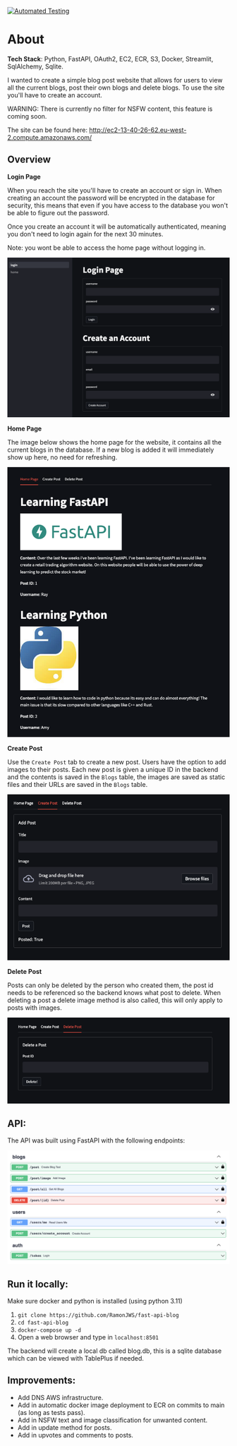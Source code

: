 [![Automated Testing](https://github.com/RamonJWS/fast-api-blog/actions/workflows/run-tests.yml/badge.svg)](https://github.com/RamonJWS/fast-api-blog/actions/workflows/run-tests.yml)

# About
**Tech Stack**: Python, FastAPI, OAuth2, EC2, ECR, S3, Docker, Streamlit, SqlAlchemy, Sqlite.

I wanted to create a simple blog post website that allows for users to view all the current blogs,
post their own blogs and delete blogs. To use the site you'll have to create an account.

WARNING: There is currently no filter for NSFW content, this feature is coming soon.

The site can be found here: http://ec2-13-40-26-62.eu-west-2.compute.amazonaws.com/

## Overview

**Login Page**

When you reach the site you'll have to create an account or sign in. When creating an account the password will be 
encrypted in the database for security, this means that even if you have access to the database you won't be able
to figure out the password.

Once you create an account it will be automatically authenticated, meaning you don't need to login again for the next
30 minutes.

Note: you wont be able to access the home page without logging in.

![My Image](readme_files/login_page.png)

**Home Page**

The image below shows the home page for the website, it contains all the current blogs in the database.
If a new blog is added it will immediately show up here, no need for refreshing.

![My Image](readme_files/home_page.png)

**Create Post**

Use the `Create Post` tab to create a new post. Users have the option to add images to their posts. Each new post
is given a unique ID in the backend and the contents is saved in the `Blogs` table, the images are saved as static
files and their URLs are saved in the `Blogs` table.

![My Image](readme_files/create.png)

**Delete Post**

Posts can only be deleted by the person who created them, the post id needs to be referenced so the 
backend knows what post to delete. When deleting a post a delete image method is also called, this will
only apply to posts with images.

![My Image](readme_files/delete.png)
## API:

The API was built using FastAPI with the following endpoints:

![My Image](readme_files/api.png)

## Run it locally:

Make sure docker and python is installed (using python 3.11)

1. `git clone https://github.com/RamonJWS/fast-api-blog`
2. `cd fast-api-blog`
3. `docker-compose up -d`
4. Open a web browser and type in `localhost:8501`

The backend will create a local db called blog.db, this is a sqlite database which can be viewed with
TablePlus if needed.

## Improvements:

- Add DNS AWS infrastructure.
- Add in automatic docker image deployment to ECR on commits to main (as long as tests pass).
- Add in NSFW text and image classification for unwanted content.
- Add in update method for posts.
- Add in upvotes and comments to posts.
